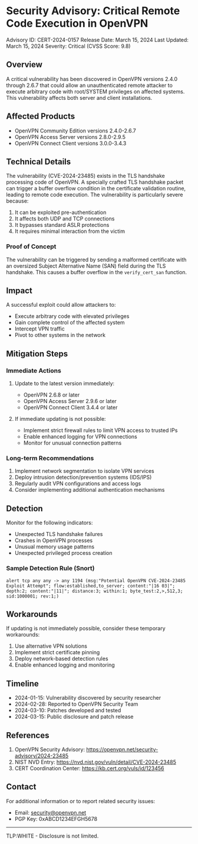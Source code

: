 # Security Advisory: Critical Remote Code Execution in OpenVPN
Advisory ID: CERT-2024-0157
Release Date: March 15, 2024
Last Updated: March 15, 2024
Severity: Critical (CVSS Score: 9.8)

## Overview
A critical vulnerability has been discovered in OpenVPN versions 2.4.0 through 2.6.7 that could allow an unauthenticated remote attacker to execute arbitrary code with root/SYSTEM privileges on affected systems. This vulnerability affects both server and client installations.

## Affected Products
- OpenVPN Community Edition versions 2.4.0-2.6.7
- OpenVPN Access Server versions 2.8.0-2.9.5
- OpenVPN Connect Client versions 3.0.0-3.4.3

## Technical Details
The vulnerability (CVE-2024-23485) exists in the TLS handshake processing code of OpenVPN. A specially crafted TLS handshake packet can trigger a buffer overflow condition in the certificate validation routine, leading to remote code execution. The vulnerability is particularly severe because:

1. It can be exploited pre-authentication
2. It affects both UDP and TCP connections
3. It bypasses standard ASLR protections
4. It requires minimal interaction from the victim

### Proof of Concept
The vulnerability can be triggered by sending a malformed certificate with an oversized Subject Alternative Name (SAN) field during the TLS handshake. This causes a buffer overflow in the `verify_cert_san` function.

## Impact
A successful exploit could allow attackers to:
- Execute arbitrary code with elevated privileges
- Gain complete control of the affected system
- Intercept VPN traffic
- Pivot to other systems in the network

## Mitigation Steps

### Immediate Actions
1. Update to the latest version immediately:
   - OpenVPN 2.6.8 or later
   - OpenVPN Access Server 2.9.6 or later
   - OpenVPN Connect Client 3.4.4 or later

2. If immediate updating is not possible:
   - Implement strict firewall rules to limit VPN access to trusted IPs
   - Enable enhanced logging for VPN connections
   - Monitor for unusual connection patterns

### Long-term Recommendations
1. Implement network segmentation to isolate VPN services
2. Deploy intrusion detection/prevention systems (IDS/IPS)
3. Regularly audit VPN configurations and access logs
4. Consider implementing additional authentication mechanisms

## Detection
Monitor for the following indicators:
- Unexpected TLS handshake failures
- Crashes in OpenVPN processes
- Unusual memory usage patterns
- Unexpected privileged process creation

### Sample Detection Rule (Snort)
```
alert tcp any any -> any 1194 (msg:"Potential OpenVPN CVE-2024-23485 Exploit Attempt"; flow:established,to_server; content:"|16 03|"; depth:2; content:"|11|"; distance:3; within:1; byte_test:2,>,512,3; sid:1000001; rev:1;)
```

## Workarounds
If updating is not immediately possible, consider these temporary workarounds:
1. Use alternative VPN solutions
2. Implement strict certificate pinning
3. Deploy network-based detection rules
4. Enable enhanced logging and monitoring

## Timeline
- 2024-01-15: Vulnerability discovered by security researcher
- 2024-02-28: Reported to OpenVPN Security Team
- 2024-03-10: Patches developed and tested
- 2024-03-15: Public disclosure and patch release

## References
1. OpenVPN Security Advisory: https://openvpn.net/security-advisory/2024-23485
2. NIST NVD Entry: https://nvd.nist.gov/vuln/detail/CVE-2024-23485
3. CERT Coordination Center: https://kb.cert.org/vuls/id/123456

## Contact
For additional information or to report related security issues:
- Email: security@openvpn.net
- PGP Key: 0xABCD1234EFGH5678

---
TLP:WHITE - Disclosure is not limited. 